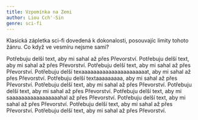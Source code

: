 ```yaml
---
title: Vzpomínka na Zemi
author: Liou Cch'-Sin
genre: sci-fi
---
```


Klasická zápletka sci-fi dovedená k dokonalosti, posouvajíc limity tohoto žánru. Co když ve vesmíru nejsme sami?

Potřebuju delší text, aby mi sahal až přes Převorství. Potřebuju delší text, aby mi sahal až přes Převorství. Potřebuju delší text, aby mi sahal až přes Převorství. Potřebuju delší texaaaaaaaaaaaaaaaaaaaaaat, aby mi sahal až přes Převorství. Potřebuju delší textaaaaaaaaa, aby mi sahal až přes Převorství. Potřebuju delší text, aby mi sahal až přes Převorství. Potřebuju delší text, aby mi sahal až přes Převorství. Potřebuju delší text, aby mi saaaaaaaaaaaaaaaaahal až přes Převorství. Potřebuju delší text, aby mi sahal až přes Převorství. Potřebuju delší text, aby mi sahal až přes Převorství. Potřebuju delší text, aby mi sahal až přes Převorství.